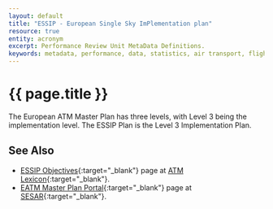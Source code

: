 ```yaml
---
layout: default
title: "ESSIP - European Single Sky ImPlementation plan"
resource: true
entity: acronym
excerpt: Performance Review Unit MetaData Definitions.
keywords: metadata, performance, data, statistics, air transport, flights, europe, delay, safety
---
```

# {{ page.title }}

The European ATM Master Plan has three levels, with Level 3 being
the implementation level.
The ESSIP Plan is the Level 3 Implementation Plan.

## See Also

* [ESSIP Objectives][essipLEXI]{:target="_blank"} page at [ATM Lexicon][lexi]{:target="_blank"}.
* [EATM Master Plan Portal][eatmSESAR]{:target="_blank"} page at [SESAR][sesar]{:target="_blank"}.

[essipLEXI]: <https://ext.eurocontrol.int/lexicon/index.php/ESSIP_Objective> "ESSIP - ATM Lexicon"
[lexi]: <https://ext.eurocontrol.int/lexicon/index.php/Main_Page> "ATM Lexicon"
[eatmSESAR]: <https://www.atmmasterplan.eu/> "eATM Portal - SESAR"
[essipECTRL]: <http://www.eurocontrol.int/articles/european-atm-master-plan-level-3-implementation-report> "ESSIP Plan - EUROCONTROL"
[sesar]: <http://www.sesarju.eu/> "SESAR"
